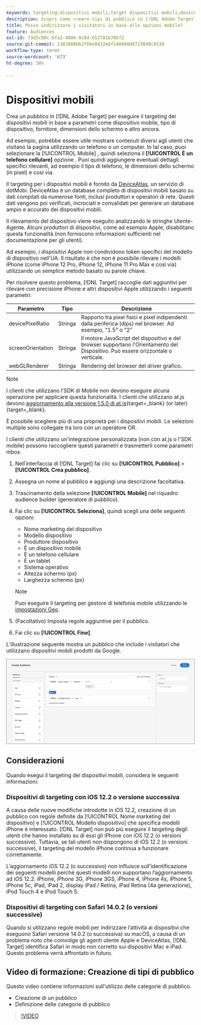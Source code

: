 ```yaml
---
keywords: targeting;dispositivi mobili;target dispositivi mobili;deviceatlas;iphone;modelli di iphone;device atlas;displaywidth;larghezza display;altezza display;tipo di dispositivo;displayheight;telefono;tablet;modello di dispositivo
description: Scopri come creare tipi di pubblico in [!DNL Adobe Target] per eseguire il targeting dei dispositivi mobili.
title: Posso indirizzare i visitatori in base alle opzioni mobile?
feature: Audiences
exl-id: 73d5c80c-bfa2-4806-8c04-652781b70bf2
source-git-commit: 1383088bb2f6be0432e6f140400d8723048c8530
workflow-type: tm+mt
source-wordcount: '673'
ht-degree: 38%

---
```


# Dispositivi mobili

Crea un pubblico in [!DNL Adobe Target] per eseguire il targeting dei dispositivi mobili in base a parametri come dispositivo mobile, tipo di dispositivo, fornitore, dimensioni dello schermo e altro ancora.

Ad esempio, potrebbe essere utile mostrare contenuti diversi agli utenti che visitano la pagina utilizzando un telefono o un computer. In tal caso, puoi selezionare la [!UICONTROL Mobile] , quindi seleziona il **[!UICONTROL È un telefono cellulare]** opzione . Puoi quindi aggiungere eventuali dettagli specifici rilevanti, ad esempio il tipo di telefono, le dimensioni dello schermo (in pixel) e così via.

Il targeting per i dispositivi mobili è fornito da [DeviceAtlas](https://deviceatlas.com/device-data/user-agent-tester), un servizio di dotMobi. DeviceAtlas è un database completo di dispositivi mobili basato su dati compilati da numerose fonti, inclusi produttori e operatori di rete. Questi dati vengono poi verificati, incrociati e convalidati per generare un database ampio e accurato dei dispositivi mobili.

Il rilevamento del dispositivo viene eseguito analizzando le stringhe Utente-Agente. Alcuni produttori di dispositivi, come ad esempio Apple, disabilitano questa funzionalità (non forniscono informazioni sufficienti nel documentazione per gli utenti).

Ad esempio, i dispositivi Apple non condividono token specifici del modello di dispositivo nell&#39;UA. Il risultato è che non è possibile rilevare i modelli iPhone (come iPhone 12 Pro, iPhone 12, iPhone 11 Pro Max e così via) utilizzando un semplice metodo basato su parole chiave.

Per risolvere questo problema, [!DNL Target] raccoglie dati aggiuntivi per rilevare con precisione iPhone e altri dispositivi Apple utilizzando i seguenti parametri:

| Parametro | Tipo | Descrizione |
|--- |--- |--- |
| devicePixelRatio | Stringa | Rapporto tra pixel fisici e pixel indipendenti dalla periferica (dips) nel browser. Ad esempio, &quot;1.5&quot; o &quot;2&quot; |
| screenOrientation | Stringa | Il motore JavaScript del dispositivo e del browser supportano l&#39;Orientamento del Dispositivo. Può essere orizzontale o verticale. |
| webGLRenderer | Stringa | Rendering del browser del driver grafico. |

>[!NOTE]
>
>I clienti che utilizzano l’SDK di Mobile non devono eseguire alcuna operazione per applicare questa funzionalità. I clienti che utilizzano at.js devono [aggiornamento alla versione 1.5.0 di at.js](https://experienceleague.corp.adobe.com/docs/target-dev/developer/client-side/at-js-implementation/target-atjs-versions.html){target=_blank} (or later){target=_blank}.

È possibile scegliere più di una proprietà per i dispositivi mobili. Le selezioni multiple sono collegate tra loro con un operatore OR.

I clienti che utilizzano un&#39;integrazione personalizzata (non con at.js o l&#39;SDK mobile) possono raccogliere questi parametri e trasmetterli come parametri mbox.

1. Nell’interfaccia di [!DNL Target] fai clic su **[!UICONTROL Pubblico]** > **[!UICONTROL Crea pubblico]**.
1. Assegna un nome al pubblico e aggiungi una descrizione facoltativa.
1. Trascinamento della selezione **[!UICONTROL Mobile]** nel riquadro audience builder (generatore di pubblico).
1. Fai clic su **[!UICONTROL Seleziona]**, quindi scegli una delle seguenti opzioni:

   * Nome marketing del dispositivo
   * Modello dispositivo
   * Produttore dispositivo
   * È un dispositivo mobile
   * È un telefono cellulare
   * È un tablet
   * Sistema operativo
   * Altezza schermo (px)
   * Larghezza schermo (px)

   >[!NOTE]
   >
   >Puoi eseguire il targeting per gestore di telefonia mobile utilizzando le [impostazioni Geo](/help/main/c-target/c-audiences/c-target-rules/geo.md#concept_5B4D99DE685348FB877929EE0F942670).

1. (Facoltativo) Imposta regole aggiuntive per il pubblico.
1. Fai clic su **[!UICONTROL Fine]**.

L’illustrazione seguente mostra un pubblico che include i visitatori che utilizzano dispositivi mobili prodotti da Google.

![Targeting di dispositivi mobili](assets/target_mobile.png)

## Considerazioni

Quando esegui il targeting dei dispositivi mobili, considera le seguenti informazioni:

### Dispositivi di targeting con iOS 12.2 o versione successiva

A causa delle nuove modifiche introdotte in iOS 12.2, creazione di un pubblico con regole definite da [!UICONTROL Nome marketing del dispositivo] e [!UICONTROL Modello dispositivo] che specifica modelli iPhone è interessato. [!DNL Target] non può più eseguire il targeting degli utenti che hanno installato su di essi gli iPhone con iOS 12.2 (o versioni successive). Tuttavia, se tali utenti non dispongono di iOS 12.2 (o versioni successive), il targeting del modello iPhone continua a funzionare correttamente.

L’aggiornamento iOS 12.2 (o successivo) non influisce sull’identificazione dei seguenti modelli perché questi modelli non supportano l’aggiornamento ad iOS 12.2: iPhone, iPhone 3G, iPhone 3GS, iPhone 4, iPhone 4s, iPhone 5, iPhone 5c, iPad, iPad 2, display iPad / Retina, iPad Retina (4a generazione), iPod Touch 4 e iPod Touch 5.

### Dispositivi di targeting con Safari 14.0.2 (o versioni successive)

Quando si utilizzano regole mobili per indirizzare l’attività ai dispositivi che eseguono Safari versione 14.0.2 (o successiva) su macOS, a causa di un problema noto che coinvolge gli agenti utente Apple e DeviceAtlas, [!DNL Target] identifica Safari in modo non corretto sui dispositivi Mac e iPad. Questo problema verrà affrontato in futuro.

## Video di formazione: Creazione di tipi di pubblico

Questo video contiene informazioni sull&#39;utilizzo delle categorie di pubblico.

* Creazione di un pubblico
* Definizione delle categorie di pubblico

>[!VIDEO](https://video.tv.adobe.com/v/17392)
